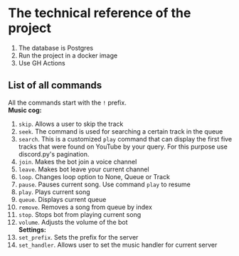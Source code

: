# The technical reference of the project

1. The database is Postgres
2. Run the project in a docker image
3. Use GH Actions

## List of all commands
All the commands start with the `!` prefix.\
**Music cog:**
1. `skip`. Allows a user to skip the track
2. `seek`. The command is used for searching a certain track in the queue
3. `search`. This is a customized `play` command that can display the first five tracks that were found on YouTube by your query. For this purpose use discord.py's pagination.
4. `join`. Makes the bot join a voice channel
5. `leave`. Makes bot leave your current channel
6. `loop`. Changes loop option to None, Queue or Track
7. `pause`. Pauses current song. Use command `play` to resume
8. `play`. Plays current song
9. `queue`. Displays current queue
10. `remove`. Removes a song from queue by index
11. `stop`. Stops bot from playing current song
12. `volume`. Adjusts the volume of the bot\
**Settings:** 
12. `set_prefix`. Sets the prefix for the server
13. `set_handler`. Allows user to set the music handler for current server